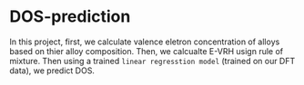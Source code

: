 # DOS-prediction
In this project, first, we calculate valence eletron concentration of alloys based on thier alloy composition. Then, we calcualte E-VRH usign rule of mixture. Then using a trained `linear regresstion model` (trained on our DFT data), we predict DOS. 
